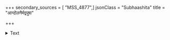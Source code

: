 +++
secondary_sources = [ "MSS_4877",]
jsonClass = "Subhaashita"
title = "आन्दोलनैर्मद्वपुषा"

+++

<details><summary>Text</summary>

आन्दोलनैर्मद्वपुषा लगन्तीं स्मरामि वेणीं पुरुषायितायाः।  
समाचरन्त्याः सुरतोपदेशं तस्याः कशावल्लिमिव प्रियायाः॥
</details>
